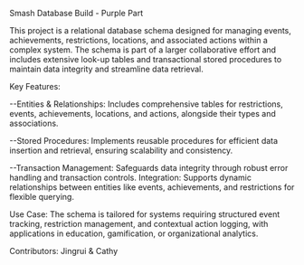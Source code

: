 Smash Database Build - Purple Part

This project is a relational database schema designed for managing events, achievements, restrictions, locations, and associated actions within a complex system. The schema is part of a larger collaborative effort and includes extensive look-up tables and transactional stored procedures to maintain data integrity and streamline data retrieval.

Key Features:

--Entities & Relationships: Includes comprehensive tables for restrictions, events, achievements, locations, and actions, alongside their types and associations.

--Stored Procedures: Implements reusable procedures for efficient data insertion and retrieval, ensuring scalability and consistency.

--Transaction Management: Safeguards data integrity through robust error handling and transaction controls.
Integration: Supports dynamic relationships between entities like events, achievements, and restrictions for flexible querying.

Use Case:
The schema is tailored for systems requiring structured event tracking, restriction management, and contextual action logging, with applications in education, gamification, or organizational analytics.

Contributors: Jingrui & Cathy
